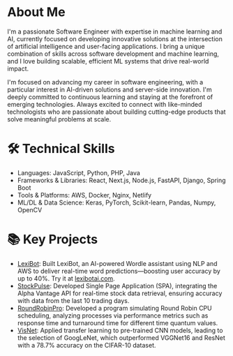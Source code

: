 

<div align="left">
  <h1>About Me</h1>
  <p>I'm a passionate Software Engineer with expertise in machine learning and AI, currently focused on developing innovative solutions at the intersection of artificial intelligence and user-facing applications. I bring a unique combination of skills across software development and machine learning, and I love building scalable, efficient ML systems that drive real-world impact. </p>
  <p>I'm focused on advancing my career in software engineering, with a particular interest in AI-driven solutions and server-side innovation. I'm deeply committed to continuous learning and staying at the forefront of emerging technologies. Always excited to connect with like-minded technologists who are passionate about building cutting-edge products that solve meaningful problems at scale. </p>
</div>


# 🛠️ Technical Skills 
<ul>
  <li>Languages: JavaScript, Python, PHP, Java </li>
  <li>Frameworks & Libraries: React, Next.js, Node.js, FastAPI, Django, Spring Boot</li>
  <li>Tools & Platforms: AWS, Docker, Nginx, Netlify</li>
  <li>ML/DL & Data Science: Keras, PyTorch, Scikit-learn, Pandas, Numpy, OpenCV</li>
</ul>

# 📚 Key Projects 

<ul>
   <li> <a href="https://github.com/NYIT-EENG-755-CSCI-690/LexiBot"> 
LexiBot</a>: Built LexiBot, an AI-powered Wordle assistant using NLP and AWS to deliver real-time word predictions—boosting user accuracy by up to 40%. Try it at <a href="http://www.lexibotai.com/"> 
lexibotai.com</a>.</li>
  <li> <a href="https://github.com/achen0329/StockOptions-OFFICIAL"> 
StockPulse</a>: Developed Single Page Application (SPA), integrating the Alpha Vantage API for real-time stock data retrieval, ensuring accuracy with data from the last 10 trading days.</li>
  <li> <a href="https://github.com/achen0329/RoundRobinPro"> 
RoundRobinPro</a>: Developed a program simulating Round Robin CPU scheduling, analyzing processes via performance metrics such as response time and turnaround time for different time quantum values.</li>
<li> <a href="https://github.com/achen0329/VisNet"> 
 VisNet</a>: Applied transfer learning to pre-trained CNN models, leading to the selection of GoogLeNet, which outperformed VGGNet16 and ResNet with a 78.7% accuracy on the CIFAR-10 dataset.</li>
</ul>
